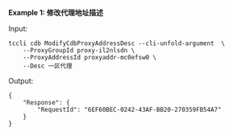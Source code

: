 **Example 1: 修改代理地址描述**



Input: 

```
tccli cdb ModifyCdbProxyAddressDesc --cli-unfold-argument  \
    --ProxyGroupId proxy-il2nlsdn \
    --ProxyAddressId proxyaddr-mc0efsw0 \
    --Desc 一区代理
```

Output: 
```
{
    "Response": {
        "RequestId": "6EF60BEC-0242-43AF-BB20-270359FB54A7"
    }
}
```

